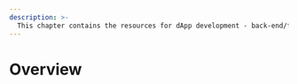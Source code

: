 ```yaml
---
description: >-
  This chapter contains the resources for dApp development - back-end/front-end APIs, tools, and useful tutorials. Go to "Smart Contract" for the details of contract development.
---
```


# Overview <a id="overview"></a>

